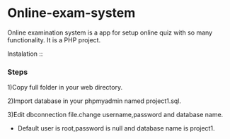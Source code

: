 # Online-exam-system

Online examination system is a app for setup online quiz with so many functionality.
It is a PHP project.


Instalation ::

### Steps

1)Copy full folder in your web directory.

2)Import database in your phpmyadmin named project1.sql.

3)Edit dbconnection file.change username,password and database name.
- Default user is root,password is null and database name is project1.





